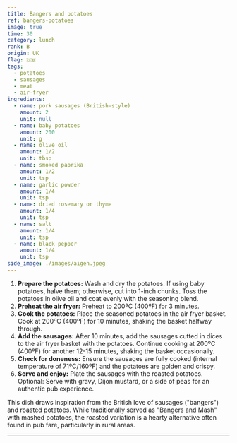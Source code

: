 ```yaml
---
title: Bangers and potatoes
ref: bangers-potatoes
image: true
time: 30
category: lunch
rank: B
origin: UK
flag: 🇬🇧
tags:
  - potatoes
  - sausages
  - meat
  - air-fryer
ingredients:
  - name: pork sausages (British-style)
    amount: 2
    unit: null
  - name: baby potatoes
    amount: 200
    unit: g
  - name: olive oil
    amount: 1/2
    unit: tbsp
  - name: smoked paprika
    amount: 1/2
    unit: tsp
  - name: garlic powder
    amount: 1/4
    unit: tsp
  - name: dried rosemary or thyme
    amount: 1/4
    unit: tsp
  - name: salt
    amount: 1/4
    unit: tsp
  - name: black pepper
    amount: 1/4
    unit: tsp
side_image: ./images/aigen.jpeg
---
```


1. **Prepare the potatoes:** Wash and dry the potatoes. If using baby potatoes, halve them; otherwise, cut into 1-inch chunks. Toss the potatoes in olive oil and coat evenly with the seasoning blend. 
2. **Preheat the air fryer:** Preheat to 200ºC (400ºF) for 3 minutes.
3. **Cook the potatoes:** Place the seasoned potatoes in the air fryer basket. Cook at 200ºC (400ºF) for 10 minutes, shaking the basket halfway through.
4. **Add the sausages:** After 10 minutes, add the sausages cutted in dices to the air fryer basket with the potatoes. Continue cooking at 200ºC (400ºF) for another 12-15 minutes, shaking the basket occasionally.
5. **Check for doneness:** Ensure the sausages are fully cooked (internal temperature of 71ºC/160ºF) and the potatoes are golden and crispy. 
6. **Serve and enjoy:** Plate the sausages with the roasted potatoes. Optional: Serve with gravy, Dijon mustard, or a side of peas for an authentic pub experience.

This dish draws inspiration from the British love of sausages ("bangers") and roasted potatoes. While traditionally served as "Bangers and Mash" with mashed potatoes, the roasted variation is a hearty alternative often found in pub fare, particularly in rural areas.

---
